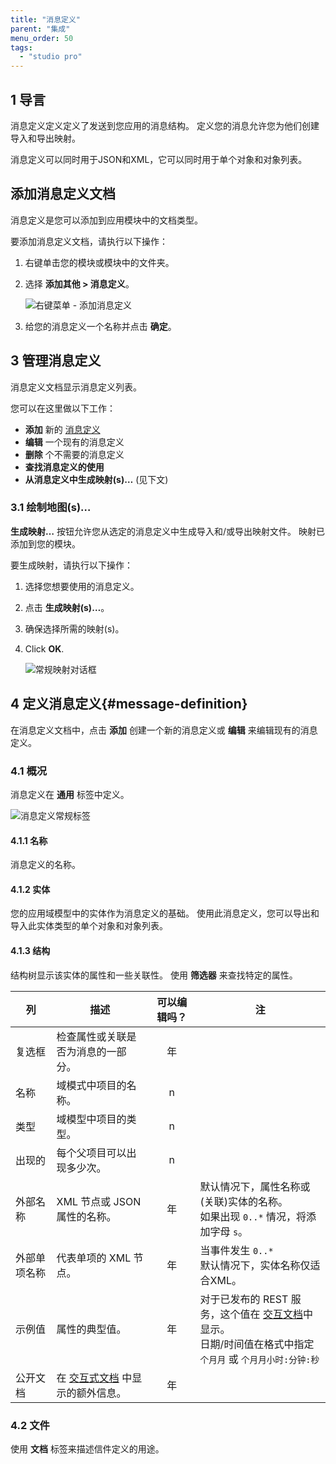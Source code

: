 ```yaml
---
title: "消息定义"
parent: "集成"
menu_order: 50
tags:
  - "studio pro"
---
```


## 1 导言

消息定义定义定义了发送到您应用的消息结构。 定义您的消息允许您为他们创建导入和导出映射。

消息定义可以同时用于JSON和XML，它可以同时用于单个对象和对象列表。

## 添加消息定义文档

消息定义是您可以添加到应用模块中的文档类型。

要添加消息定义文档，请执行以下操作：

1. 右键单击您的模块或模块中的文件夹。

2. 选择 **添加其他 > 消息定义**。

    ![右键菜单 - 添加消息定义](attachments/message-definitions/add-definitions-document.png)

3. 给您的消息定义一个名称并点击 **确定**。

## 3 管理消息定义

消息定义文档显示消息定义列表。

您可以在这里做以下工作：

* **添加** 新的 [消息定义](#message-definition)
* **编辑** 一个现有的消息定义
* **删除** 个不需要的消息定义
* **查找消息定义的使用**
* **从消息定义中生成映射(s)…** (见下文)

### 3.1 绘制地图(s)…

**生成映射…** 按钮允许您从选定的消息定义中生成导入和/或导出映射文件。 映射已添加到您的模块。

要生成映射，请执行以下操作：

1. 选择您想要使用的消息定义。

2. 点击 **生成映射(s)…**。

3. 确保选择所需的映射(s)。

4. Click **OK**.

    ![常规映射对话框](attachments/message-definitions/generate-mappings.png)

## 4 定义消息定义{#message-definition}

在消息定义文档中，点击 **添加** 创建一个新的消息定义或 **编辑** 来编辑现有的消息定义。

### 4.1 概况

消息定义在 **通用** 标签中定义。

![消息定义常规标签](attachments/message-definitions/message-definition.png)

#### 4.1.1 名称

消息定义的名称。

#### 4.1.2 实体

您的应用域模型中的实体作为消息定义的基础。 使用此消息定义，您可以导出和导入此实体类型的单个对象和对象列表。

#### 4.1.3 结构

结构树显示该实体的属性和一些关联性。 使用 **筛选器** 来查找特定的属性。

| 列      | 描述                                                                     | 可以编辑吗？ | 注                                                                                                                              |
| ------ | ---------------------------------------------------------------------- |:------:| ------------------------------------------------------------------------------------------------------------------------------ |
| 复选框    | 检查属性或关联是否为消息的一部分。                                                      |   年    |                                                                                                                                |
| 名称     | 域模式中项目的名称。                                                             |   n    |                                                                                                                                |
| 类型     | 域模型中项目的类型。                                                             |   n    |                                                                                                                                |
| 出现的    | 每个父项目可以出现多少次。                                                          |   n    |                                                                                                                                |
| 外部名称   | XML 节点或 JSON 属性的名称。                                                    |   年    | 默认情况下，属性名称或 (关联)实体的名称。<br />如果出现 `0..*` 情况，将添加字母 `s`。                                                                    |
| 外部单项名称 | 代表单项的 XML 节点。                                                          |   年    | 当事件发生 `0..*`<br /> 默认情况下，实体名称仅适合XML。                                                                                     |
| 示例值    | 属性的典型值。                                                                |   年    | 对于已发布的 REST 服务，这个值在 [交互文档](published-rest-services#interactive-documentation)中显示。<br />日期/时间值在格式中指定 `个月月` 或 `个月月小时:分钟:秒` |
| 公开文档   | 在 [交互式文档](published-rest-services#interactive-documentation) 中显示的额外信息。 |   年    |                                                                                                                                |

### 4.2 文件

使用 **文档** 标签来描述信件定义的用途。